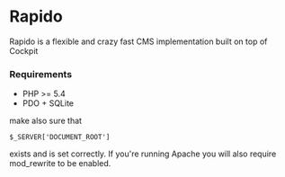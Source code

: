 Rapido
======

Rapido is a flexible and crazy fast CMS implementation built on top of Cockpit


### Requirements

* PHP >= 5.4
* PDO + SQLite

make also sure that

    $_SERVER['DOCUMENT_ROOT']

exists and is set correctly. If you're running Apache you will also require mod_rewrite to be enabled.